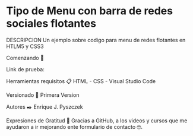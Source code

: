# Tipo de Menu con barra de redes sociales flotantes

DESCRIPCION
Un ejemplo sobre codigo para menu de redes flotantes en HTLM5 y CSS3

Comenzando 🚀

Link de prueba: 

Herramientas requisitos 📋 HTML - CSS - Visual Studio Code

Versionado 📌 Primera Version

Autores ✒️ Enrique J. Pyszczek

Expresiones de Gratitud 🎁 Gracias a GitHub, a los videos y cursos que me ayudaron a ir mejorando ente formulario de contacto 🤓.